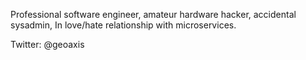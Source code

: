 Professional software engineer, amateur hardware hacker, accidental sysadmin, In love/hate relationship with microservices.

Twitter: @geoaxis 
